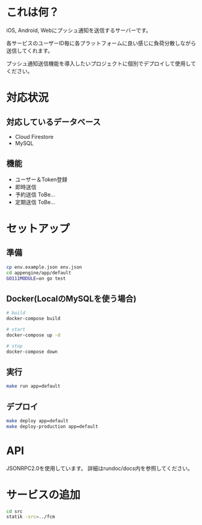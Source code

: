 # これは何？
iOS, Android, Webにプッシュ通知を送信するサーバーです。

各サービスのユーザーID毎に各プラットフォームに良い感じに負荷分散しながら送信してくれます。

プッシュ通知送信機能を導入したいプロジェクトに個別でデプロイして使用してください。

# 対応状況

## 対応しているデータベース
- Cloud Firestore
- MySQL

## 機能
- ユーザー＆Token登録
- 即時送信
- 予約送信 ToBe...
- 定期送信 ToBe...

# セットアップ

## 準備
```bash
cp env.example.json env.json
cd appengine/app/default
GO111MODULE=on go test
```

## Docker(LocalのMySQLを使う場合)
```bash
# build
docker-compose build

# start
docker-compose up -d

# stop
docker-compose down
```

## 実行
```bash
make run app=default
```

## デプロイ
```bash
make deploy app=default
make deploy-production app=default
```

# API
JSONRPC2.0を使用しています。
詳細はrundoc/docs内を参照してください。

# サービスの追加
```bash
cd src
statik -src=../fcm
```
